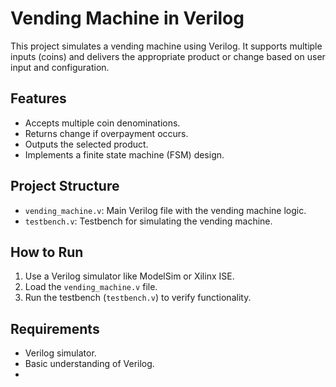 # Vending Machine in Verilog

This project simulates a vending machine using Verilog. It supports multiple inputs (coins) and delivers the appropriate product or change based on user input and configuration.

## Features
- Accepts multiple coin denominations.
- Returns change if overpayment occurs.
- Outputs the selected product.
- Implements a finite state machine (FSM) design.

## Project Structure
- `vending_machine.v`: Main Verilog file with the vending machine logic.
- `testbench.v`: Testbench for simulating the vending machine.

## How to Run
1. Use a Verilog simulator like ModelSim or Xilinx ISE.
2. Load the `vending_machine.v` file.
3. Run the testbench (`testbench.v`) to verify functionality.

## Requirements
- Verilog simulator.
- Basic understanding of Verilog.
- 

